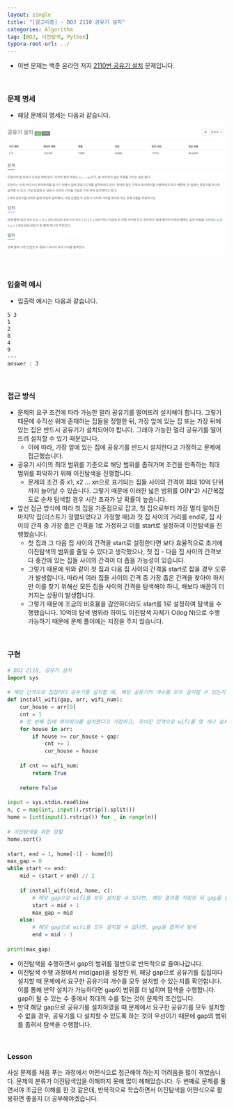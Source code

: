 ```yaml
---
layout: single
title: "[알고리즘] - BOJ 2110 공유기 설치"
categories: Algorithm
tag: [BOJ, 이진탐색, Python]
typora-root-url: ../
---
```




- 이번 문제는 백준 온라인 저지 [2110번 공유기 설치](https://www.acmicpc.net/problem/2110) 문제입니다.



<br/>

### 문제 명세

- 해당 문제의 명세는 다음과 같습니다.

![image-20240131233723043](/images/2024-01-31-alg8/image-20240131233723043.png)

<br/>

### 입출력 예시

- 입출력 예시는 다음과 같습니다.

```
5 3
1
2
8
4
9
---
answer : 3
```



<br/>

### 접근 방식

- 문제의 요구 조건에 따라 가능한 멀리 공유기를 떨어뜨려 설치해야 합니다. 그렇기 때문에 수직선 위에 존재하는 집들을 정렬한 뒤, 가장 앞에 있는 집 또는 가장 뒤에 있는 집은 반드시 공유기가 설치되어야 합니다. 그래야 가능한 멀리 공유기를 떨어뜨려 설치할 수 있기 때문입니다.
  - 이에 따라, 가장 앞에 있는 집에 공유기를 반드시 설치한다고 가정하고 문제에 접근했습니다.
- 공유기 사이의 최대 범위를 기준으로 해당 범위를 좁혀가며 조건을 만족하는 최대 범위를 파악하기 위해 이진탐색을 진행합니다.
  - 문제의 조건 중 x1, x2 ... xn으로 표기되는 집들 사이의 간격이 최대 10억 단위까지 늘어날 수 있습니다. 그렇기 때문에 이러한 넓은 범위를 O(N^2) 시간복잡도로 순차 탐색할 경우 시간 초과가 날 확률이 높습니다. 
- 앞선 접근 방식에 따라 첫 집을 기준점으로 잡고, 첫 집으로부터 가장 멀리 떨어진 마지막 집(리스트가 정렬되었다고 가정할 때)과 첫 집 사이의 거리를 end로, 집 사이의 간격 중 가장 좁은 간격을 1로 가정하고 이를 start로 설정하여 이진탐색을 진행했습니다.
  - 첫 집과 그 다음 집 사이의 간격을 start로 설정한다면 보다 효율적으로 초기에 이진탐색의 범위를 줄일 수 있다고 생각했으나, 첫 집 - 다음 집 사이의 간격보다 중간에 있는 집들 사이의 간격이 더 좁을 가능성이 있습니다.
  - 그렇기 때문에 위와 같이 첫 집과 다음 집 사이의 간격을 start로 잡을 경우 오류가 발생합니다. 따라서 여러 집들 사이의 간격 중 가장 좁은 간격을 찾아야 하지만 이를 찾기 위해선 모든 집들 사이의 간격을 탐색해야 하니, 배보다 배꼽이 더 커지는 상황이 발생합니다.
  - 그렇기 때문에 조금의 비효율을 감안하더라도 start를 1로 설정하여 탐색을 수행했습니다. 10억의 탐색 범위라 하여도 이진탐색 자체가 O(log N)으로 수행 가능하기 때문에 문제 풀이에는 지장을 주지 않습니다.

<br/>

### 구현

```python
# BOJ 2110, 공유기 설치
import sys

# 해당 간격으로 집집마다 공유기를 설치할 때, 해당 공유기의 개수를 모두 설치할 수 있는지 확인하는 함수
def install_wifi(gap, arr, wifi_num):
    cur_house = arr[0]
    cnt = 1
    # 첫 번째 집에 와이파이를 설치했다고 가정하고, 주어진 간격으로 wifi를 몇 개나 설치할 수 있을지 확인
    for house in arr:
        if house >= cur_house + gap:
            cnt += 1
            cur_house = house

    if cnt >= wifi_num:
        return True

    return False

input = sys.stdin.readline
n, c = map(int, input().rstrip().split())
home = [int(input().rstrip()) for _ in range(n)]

# 이진탐색을 위한 정렬
home.sort()

start, end = 1, home[-1] - home[0]
max_gap = 0
while start <= end:
    mid = (start + end) // 2

    if install_wifi(mid, home, c):
        # 해당 gap으로 wifi를 모두 설치할 수 있다면, 해당 결과를 저장한 뒤 gap을 넓혀서 탐색
        start = mid + 1
        max_gap = mid
    else:
        # 해당 gap으로 wifi를 모두 설치할 수 없다면, gap을 좁혀서 탐색
        end = mid - 1

print(max_gap)
```

- 이진탐색을 수행하면서 gap의 범위를 절반으로 반복적으로 줄여나갑니다.
- 이진탐색 수행 과정에서 mid(gap)을 설정한 뒤, 해당 gap으로 공유기를 집집마다 설치할 때 문제에서 요구한 공유기의 개수를 모두 설치할 수 있는지를 확인합니다. 이를 통해 만약 설치가 가능하다면 gap의 범위를 더 넓히며 탐색을 수행합니다. gap이 될 수 있는 수 중에서 최대의 수를 찾는 것이 문제의 조건입니다.
- 만약 해당 gap으로 공유기를 설치하였을 때 문제에서 요구한 공유기를 모두 설치할 수 없을 경우, 공유기를 다 설치할 수 있도록 하는 것이 우선이기 때문에 gap의 범위를 좁혀서 탐색을 수행합니다.



<br/>

### Lesson

사실 문제를 처음 푸는 과정에서 어떤식으로 접근해야 하는지 어려움을 많이 겪었습니다. 문제의 분류가 이진탐색임을 이해하지 못해 많이 헤매었습니다. 두 번째로 문제를 풀면서야 조금은 이해를 한 것 같은데, 반복적으로 학습하면서 이진탐색을 어떤식으로 활용하면 좋을지 더 공부해야겠습니다.